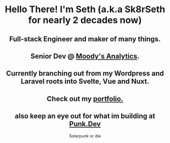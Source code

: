 <h1 style="text-align: center">
  Hello There! I'm Seth (a.k.a Sk8rSeth for nearly 2 decades now)
</h1>

<ul style="list-style: none; padding: 0; margin:0; text-align: center">
  <li>
    <h2>
      Full-stack Engineer and maker of many things.
    </h2>
  </li>
  <li>
    <h2>
      Senior Dev @ <a target=_blank href="https://www.moodysanalytics.com/">Moody's Analytics</a>.
    </h2>
  </li>
  <li>
    <h2>
      Currently branching out from my Wordpress and Laravel roots into Svelte, Vue and Nuxt.
    </h2>
  </li>
  <li>
    <h2>
      Check out my <a target=_blank href="https://SethDoes.dev">portfolio.</a>
    </h2>
  </li>
  <li>
    <h2>
      also keep an eye out for what im building at <a target=_blank href="https://punk.dev">Punk.Dev</a>
    </h2>
  </li>
</ul>
<div style="text-align: center; font-size:.8rem;">
  Solarpunk or die
</div>
